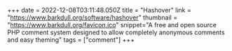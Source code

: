 +++
date = 2022-12-08T03:11:48.050Z
title = "Hashover"
link = "https://www.barkdull.org/software/hashover"
thumbnail = "https://www.barkdull.org/favicon.ico"
snippet="A free and open source PHP comment system designed to allow completely anonymous comments and easy theming"
tags = ["comment"]
+++
